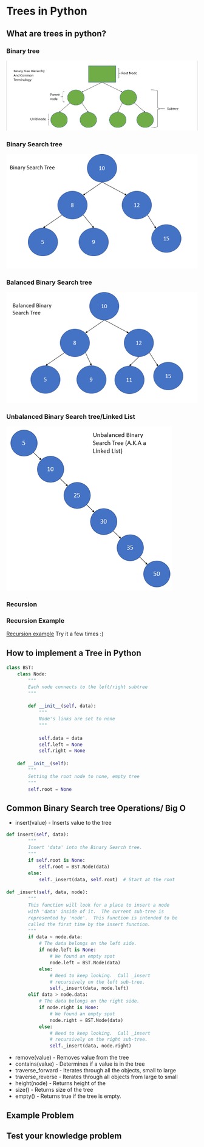 # Trees in Python
## What are trees in python?

### Binary tree

![Tree](https://github.com/Tskalka/DataStructureTutorial/blob/main/Picture%20Files/Tree.PNG)

### Binary Search tree

![BST](https://github.com/Tskalka/DataStructureTutorial/blob/main/Picture%20Files/Binary%20Search%20Tree.PNG)

### Balanced Binary Search tree

![Balanced BST](https://github.com/Tskalka/DataStructureTutorial/blob/main/Picture%20Files/Balanced%20Binary%20Tree.PNG)

### Unbalanced Binary Search tree/Linked List

![Linked List](https://github.com/Tskalka/DataStructureTutorial/blob/main/Picture%20Files/Unbalanced%20BST%20Linked%20list.PNG)

### Recursion
### Recursion Example
[Recursion example](https://github.com/Tskalka/DataStructureTutorial/blob/main/3-Trees.md)
Try it a few times :)
## How to implement a Tree in Python

```python
class BST:
    class Node:
        """
        Each node connects to the left/right subtree
        """

        def __init__(self, data):
            """ 
            Node's links are set to none
            """
       
            self.data = data
            self.left = None
            self.right = None

    def __init__(self):
        """
        Setting the root node to none, empty tree
        """
        self.root = None

```

## Common Binary Search tree Operations/ Big O
* insert(value) - Inserts value to the tree
```python
def insert(self, data):
        """
        Insert 'data' into the Binary Search tree.
        """
        if self.root is None:
            self.root = BST.Node(data)
        else:
            self._insert(data, self.root)  # Start at the root
            
def _insert(self, data, node):
        """
        This function will look for a place to insert a node
        with 'data' inside of it.  The current sub-tree is
        represented by 'node'.  This function is intended to be
        called the first time by the insert function.
        """
        if data < node.data:
            # The data belongs on the left side.
            if node.left is None:
                # We found an empty spot
                node.left = BST.Node(data)
            else:
                # Need to keep looking.  Call _insert
                # recursively on the left sub-tree.
                self._insert(data, node.left)
        elif data > node.data:
            # The data belongs on the right side.
            if node.right is None:
                # We found an empty spot
                node.right = BST.Node(data)
            else:
                # Need to keep looking.  Call _insert
                # recursively on the right sub-tree.
                self._insert(data, node.right)
```
* remove(value) - Removes value from the tree
* contains(value) - Determines if a value is in the tree
* traverse_forward - Iterates through all the objects, small to large
* traverse_reverse - Iterates through all objects from large to small
* height(node) - Returns height of the 
* size() - Returns size of the tree
* empty() - Returns true if the tree is empty.





## Example Problem

## Test your knowledge problem
